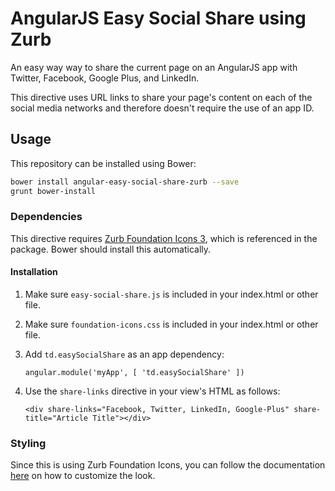 # AngularJS Easy Social Share using Zurb

An easy way way to share the current page on an AngularJS app with Twitter, Facebook, Google Plus, and LinkedIn.

This directive uses URL links to share your page's content on each of the social media networks and therefore doesn't require the use of an app ID.

## Usage

This repository can be installed using Bower:

```bash
bower install angular-easy-social-share-zurb --save
grunt bower-install
```

### Dependencies

This directive requires [Zurb Foundation Icons 3](http://zurb.com/playground/foundation-icon-fonts-3), which is referenced in the package. Bower should install this automatically.

#### Installation

1. Make sure `easy-social-share.js` is included in your index.html or other file.

2. Make sure `foundation-icons.css` is included in your index.html or other file.
 
2. Add `td.easySocialShare` as an app dependency:

	`angular.module('myApp', [ 'td.easySocialShare' ])`

3. Use the `share-links` directive in your view's HTML as follows:

	`<div share-links="Facebook, Twitter, LinkedIn, Google-Plus" share-title="Article Title"></div>`

### Styling

Since this is using Zurb Foundation Icons, you can follow the documentation [here](http://zurb.com/playground/foundation-icon-fonts-3#customize) on how to customize the look.
